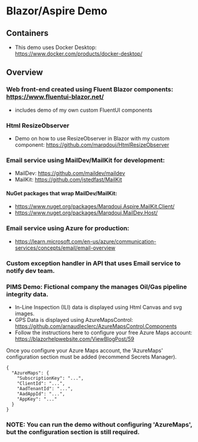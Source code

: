 # Blazor/Aspire Demo

## Containers
- This demo uses Docker Desktop: https://www.docker.com/products/docker-desktop/

## Overview
### Web front-end created using Fluent Blazor components: https://www.fluentui-blazor.net/
- includes demo of my own custom FluentUI components
### Html ResizeObserver
- Demo on how to use ResizeObserver in Blazor with my custom component: https://github.com/marqdouj/HtmlResizeObserver
### Email service using MailDev/MailKit for development:
- MailDev: https://github.com/maildev/maildev
- MailKit: https://github.com/jstedfast/MailKit
#### NuGet packages that wrap MailDev/MailKit:
- https://www.nuget.org/packages/Marqdouj.Aspire.MailKit.Client/
- https://www.nuget.org/packages/Marqdouj.MailDev.Host/
### Email service using Azure for production:
- https://learn.microsoft.com/en-us/azure/communication-services/concepts/email/email-overview
### Custom exception handler in API that uses Email service to notify dev team.
### PIMS Demo: Fictional company the manages Oil/Gas pipeline integrity data.
- In-Line Inspection (ILI) data is displayed using Html Canvas and svg images.
- GPS Data is displayed using AzureMapsControl: https://github.com/arnaudleclerc/AzureMapsControl.Components
- Follow the instructions here to configure your free Azure Maps account: https://blazorhelpwebsite.com/ViewBlogPost/59

Once you configure your Azure Maps account, the 'AzureMaps' configuration section must be added (recommend Secrets Manager).
```
{
  "AzureMaps": {
    "SubscriptionKey": "...",
    "ClientId": "...",
    "AadTenantId": "...",
    "AadAppId": "...",
    "AppKey": "..."
  }
}
```
### NOTE: You can run the demo without configuring 'AzureMaps', but the configuration section is still required.
